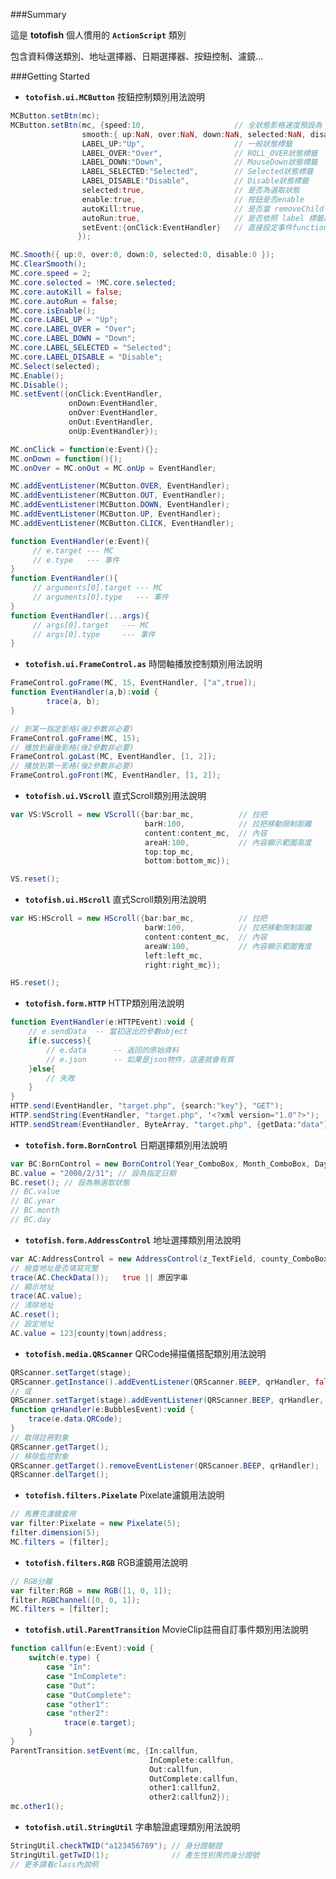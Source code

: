 ###Summary

這是 **totofish** 個人慣用的 **`ActionScript`** 類別

包含資料傳送類別、地址選擇器、日期選擇器、按鈕控制、濾鏡...




###Getting Started

* **`totofish.ui.MCButton`** 按鈕控制類別用法說明

```actionscript
MCButton.setBtn(mc);
MCButton.setBtn(mc, {speed:10,                    // 全狀態影格速度預設為 1 , 10便代表一次跳10格的播放速度 0代表直接跳
				smooth:{ up:NaN, over:NaN, down:NaN, selected:NaN, disable:0 },   // 各狀態speed時間，如果狀態速度為NaN就取speed速度
				LABEL_UP:"Up",                    // 一般狀態標籤
				LABEL_OVER:"Over",                // ROLL_OVER狀態標籤
				LABEL_DOWN:"Down",                // MouseDown狀態標籤
				LABEL_SELECTED:"Selected",        // Selected狀態標籤
				LABEL_DISABLE:"Disable",          // Disable狀態標籤
				selected:true,                    // 是否為選取狀態
				enable:true,                      // 按鈕是否enable
				autoKill:true,                    // 是否當 removeChild 時移除按鈕功能,預設true
				autoRun:true,                     // 是否依照 label 標籤跑影格
				setEvent:{onClick:EventHandler}   // 直接設定事件function,用法請參考setEvent方法
			   });

MC.Smooth({ up:0, over:0, down:0, selected:0, disable:0 });
MC.ClearSmooth();
MC.core.speed = 2;
MC.core.selected = !MC.core.selected;
MC.core.autoKill = false;
MC.core.autoRun = false;
MC.core.isEnable();
MC.core.LABEL_UP = "Up";
MC.core.LABEL_OVER = "Over";
MC.core.LABEL_DOWN = "Down";
MC.core.LABEL_SELECTED = "Selected";
MC.core.LABEL_DISABLE = "Disable";
MC.Select(selected);
MC.Enable();
MC.Disable();
MC.setEvent({onClick:EventHandler,
			 onDown:EventHandler,
			 onOver:EventHandler,
			 onOut:EventHandler,
			 onUp:EventHandler});

MC.onClick = function(e:Event){};
MC.onDown = function(){);
MC.onOver = MC.onOut = MC.onUp = EventHandler;

MC.addEventListener(MCButton.OVER, EventHandler);
MC.addEventListener(MCButton.OUT, EventHandler);
MC.addEventListener(MCButton.DOWN, EventHandler);
MC.addEventListener(MCButton.UP, EventHandler);
MC.addEventListener(MCButton.CLICK, EventHandler);

function EventHandler(e:Event){
	 // e.target --- MC
	 // e.type   --- 事件
}
function EventHandler(){
	 // arguments[0].target --- MC
	 // arguments[0].type   --- 事件
}
function EventHandler(...args){
	 // args[0].target   --- MC
	 // args[0].type     --- 事件
}

```



* **`totofish.ui.FrameControl.as`** 時間軸播放控制類別用法說明

```actionscript
FrameControl.goFrame(MC, 15, EventHandler, ["a",true]);
function EventHandler(a,b):void {
		trace(a, b);
}

// 到某一指定影格(後2參數非必要)
FrameControl.goFrame(MC, 15);
// 播放到最後影格(後2參數非必要)
FrameControl.goLast(MC, EventHandler, [1, 2]);
// 播放到第一影格(後2參數非必要)
FrameControl.goFront(MC, EventHandler, [1, 2]);
```




* **`totofish.ui.VScroll`** 直式Scroll類別用法說明

```actionscript
var VS:VScroll = new VScroll({bar:bar_mc,          // 拉把
							  barH:100,            // 拉把移動限制距離
							  content:content_mc,  // 內容
							  areaH:100,           // 內容顯示範圍高度
							  top:top_mc,
							  bottom:bottom_mc});        

VS.reset();
```




* **`totofish.ui.HScroll`** 直式Scroll類別用法說明

```actionscript
var HS:HScroll = new HScroll({bar:bar_mc,          // 拉把
							  barW:100,            // 拉把移動限制距離
							  content:content_mc,  // 內容
							  areaW:100,           // 內容顯示範圍寬度
							  left:left_mc,
							  right:right_mc});        

HS.reset();
```




* **`totofish.form.HTTP`** HTTP類別用法說明

```actionscript
function EventHandler(e:HTTPEvent):void {
	// e.sendData  -- 當初送出的參數object
	if(e.success){
		// e.data      -- 返回的原始資料
		// e.json      -- 如果是json物件，這邊就會有質
	}else{
		// 失敗
	}
}
HTTP.send(EventHandler, "target.php", {search:"key"}, "GET");
HTTP.sendString(EventHandler, "target.php", '<?xml version="1.0"?>');
HTTP.sendStream(EventHandler, ByteArray, "target.php", {getData:"data"});
```




* **`totofish.form.BornControl`** 日期選擇類別用法說明

```actionscript
var BC:BornControl = new BornControl(Year_ComboBox, Month_ComboBox, Day_ComboBox);
BC.value = "2008/2/31"; // 設為指定日期
BC.reset(); // 設為無選取狀態
// BC.value
// BC.year
// BC.month
// BC.day
```




* **`totofish.form.AddressControl`** 地址選擇類別用法說明

```actionscript
var AC:AddressControl = new AddressControl(z_TextField, county_ComboBox, town_ComboBox, address_TextField);
// 檢查地址是否填寫完整
trace(AC.CheckData());   true || 原因字串
// 顯示地址
trace(AC.value);
// 清除地址
AC.reset();
// 設定地址
AC.value = 123|county|town|address;
```




* **`totofish.media.QRScanner`** QRCode掃描儀搭配類別用法說明

```actionscript
QRScanner.setTarget(stage);
QRScanner.getInstance().addEventListener(QRScanner.BEEP, qrHandler, false, 0, true);
// 或
QRScanner.setTarget(stage).addEventListener(QRScanner.BEEP, qrHandler, false, 0, true);
function qrHandler(e:BubblesEvent):void {
	trace(e.data.QRCode);
}
// 取得註冊對象
QRScanner.getTarget();
// 移除監控對象
QRScanner.getTarget().removeEventListener(QRScanner.BEEP, qrHandler);
QRScanner.delTarget();
```




* **`totofish.filters.Pixelate`** Pixelate濾鏡用法說明

```actionscript
// 馬賽克濾鏡套用
var filter:Pixelate = new Pixelate(5);
filter.dimension(5);
MC.filters = [filter];
```




* **`totofish.filters.RGB`** RGB濾鏡用法說明

```actionscript
// RGB分離
var filter:RGB = new RGB([1, 0, 1]);
filter.RGBChannel([0, 0, 1]);
MC.filters = [filter];
```




* **`totofish.util.ParentTransition`** MovieClip註冊自訂事件類別用法說明

```actionscript
function callfun(e:Event):void {
	switch(e.type) {
		case "In":
		case "InComplete":
		case "Out":
		case "OutComplete":
		case "other1":
		case "other2":
			trace(e.target);
	}
}
ParentTransition.setEvent(mc, {In:callfun, 
							   InComplete:callfun, 
							   Out:callfun, 
							   OutComplete:callfun,
							   other1:callfun2,
							   other2:callfun2});
mc.other1();
```




* **`totofish.util.StringUtil`** 字串驗證處理類別用法說明

```actionscript
StringUtil.checkTWID("a123456789"); // 身分證驗證
StringUtil.getTwID(1);              // 產生性別男的身分證號
// 更多請看class內說明
```

